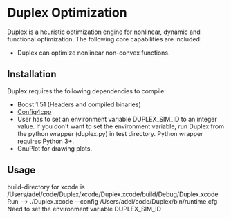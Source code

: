 Duplex Optimization
===================

Duplex is a heuristic optimization engine for nonlinear, dynamic and functional optimization.
The following core capabilities are included:
  * Duplex can optimize nonlinear non-convex functions.

Installation
------------
Duplex requires the following dependencies to compile:
  * Boost 1.51 (Headers and compiled binaries)
  * [Config4cpp](http://www.config4star.org/)
  * User has to set an environment variable DUPLEX_SIM_ID to an integer value. If you don't want to set the environment variable, run Duplex from the python wrapper (duplex.py) in test directory. Python wrapper requires Python 3+.
  * GnuPlot for drawing plots.
  
Usage
-----
build-directory for xcode is /Users/adel/code/Duplex/xcode/Duplex.xcode/build/Debug/Duplex.xcode
Run --> ./Duplex.xcode --config /Users/adel/code/Duplex/bin/runtime.cfg
Need to set the environment variable DUPLEX_SIM_ID
